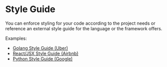 # Style Guide

You can enforce styling for your code according to the project needs or reference an external style guide for the language or the framework offers.

Examples:
- [Golang Style Guide (Uber)](https://github.com/uber-go/guide/blob/master/style.md)
- [React/JSX Style Guide (Airbnb)](https://github.com/airbnb/javascript/tree/master/react)
- [Python Style Guide (Google)](https://google.github.io/styleguide/pyguide.html)